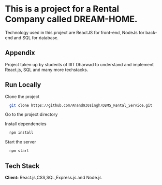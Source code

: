 # This is a project for a Rental Company called DREAM-HOME.

Technology used in this project are ReactJS for front-end, NodeJs for back-end and SQL for database.

## Appendix

Project taken up by students of IIIT Dharwad to understand and implement React.js, SQL and many more techstacks.

## Run Locally

Clone the project

```bash
  git clone https://github.com/Anand930singh/DBMS_Rental_Service.git
```

Go to the project directory

Install dependencies


```bash
  npm install
```

Start the server


```bash
  npm start
```

## Tech Stack

**Client:** React.js,CSS,SQL,Express.js and Node.js

